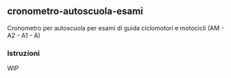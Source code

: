 ## cronometro-autoscuola-esami
Cronometro per autoscuola per esami di guida ciclomotori e motocicli (AM - A2 - A1 - A) 


### Istruzioni
WIP

